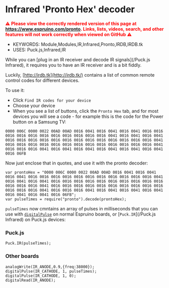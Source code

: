 <!--- Copyright (c) 2017 Gordon Williams, Pur3 Ltd. See the file LICENSE for copying permission. -->
Infrared 'Pronto Hex' decoder
=========================

<span style="color:red">:warning: **Please view the correctly rendered version of this page at https://www.espruino.com/pronto. Links, lists, videos, search, and other features will not work correctly when viewed on GitHub** :warning:</span>

* KEYWORDS: Module,Modules,IR,Infrared,Pronto,IRDB,IRDB.tk
* USES: Puck.js,Infrared,IR

While you can [plug in an IR receiver and decode IR signals](/Puck.js Infrared),
it requires you to have an IR receiver and is a bit fiddly.

Luckily, [http://irdb.tk](http://irdb.tk/) contains a list of common remote control
codes for different devices.

To use it:

* Click `Find IR codes for your device`
* Choose your device
* When you see a list of buttons, click the `Pronto Hex` tab, and for
most devices you will see a code - for example this is the code for the
Power button on a Samsung TV:

```
0000 006C 0000 0022 00AD 00AD 0016 0041 0016 0041 0016 0041 0016 0016 0016 0016 0016 0016 0016 0016 0016 0016 0016 0041 0016 0041 0016 0041 0016 0016 0016 0016 0016 0016 0016 0016 0016 0016 0016 0016 0016 0041 0016 0016 0016 0016 0016 0016 0016 0016 0016 0016 0016 0016 0016 0041 0016 0016 0016 0041 0016 0041 0016 0041 0016 0041 0016 0041 0016 0041 0016 06FB
```

Now just enclose that in quotes, and use it with the pronto decoder:

```
var prontoHex = "0000 006C 0000 0022 00AD 00AD 0016 0041 0016 0041 0016 0041 0016 0016 0016 0016 0016 0016 0016 0016 0016 0016 0016 0041 0016 0041 0016 0041 0016 0016 0016 0016 0016 0016 0016 0016 0016 0016 0016 0016 0016 0041 0016 0016 0016 0016 0016 0016 0016 0016 0016 0016 0016 0016 0016 0041 0016 0016 0016 0041 0016 0041 0016 0041 0016 0041 0016 0041 0016 0041 0016 06FB";
var pulseTimes = require("pronto").decode(prontoHex);
```

`pulseTimes` now cmntains an array of pulses in milliseconds that you can use with [`digitalPulse`](/Pico+Infrared)
on normal Espruino boards, or [`Puck.IR`](/Puck.js Infrared) on Puck.js devices:

### Puck.js

```
Puck.IR(pulseTimes);
```

### Other boards

```
analogWrite(IR_ANODE,0.9,{freq:38000});
digitalPulse(IR_CATHODE, 1, pulseTimes);
digitalPulse(IR_CATHODE, 1, 0);
digitalRead(IR_ANODE);
```
